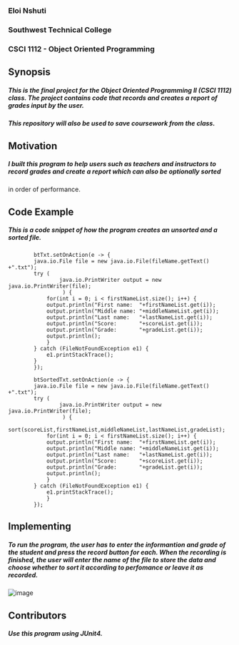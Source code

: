 ### Eloi Nshuti
### Southwest Technical College
### CSCI 1112 - Object Oriented Programming

## **Synopsis**
##### This is the final project for the Object Oriented Programming II (CSCI 1112) class. The project contains code that records and creates a report of grades input by the user.
##### This repository will also be used to save coursework from the class.

## **Motivation**
##### I built this program to help users such as teachers and instructors to record grades and create a report which can also be optionally sorted
in order of performance.

## **Code Example**
##### This is a code snippet of how the program creates an unsorted and a sorted file.
```
		btTxt.setOnAction(e -> {
		java.io.File file = new java.io.File(fileName.getText() +".txt");
		try (
				java.io.PrintWriter output = new java.io.PrintWriter(file);
		         ) {
			for(int i = 0; i < firstNameList.size(); i++) {
			output.println("First name:  "+firstNameList.get(i));
			output.println("Middle name: "+middleNameList.get(i));
			output.println("Last name:   "+lastNameList.get(i));
			output.println("Score:       "+scoreList.get(i));
			output.println("Grade:       "+gradeList.get(i));
			output.println();
			}
		} catch (FileNotFoundException e1) {
			e1.printStackTrace();
		}
		});

		btSortedTxt.setOnAction(e -> {
		java.io.File file = new java.io.File(fileName.getText() +".txt");
		try (
				java.io.PrintWriter output = new java.io.PrintWriter(file);
		         ) {
			sort(scoreList,firstNameList,middleNameList,lastNameList,gradeList);
			for(int i = 0; i < firstNameList.size(); i++) {
			output.println("First name:  "+firstNameList.get(i));
			output.println("Middle name: "+middleNameList.get(i));
			output.println("Last name:   "+lastNameList.get(i));
			output.println("Score:       "+scoreList.get(i));
			output.println("Grade:       "+gradeList.get(i));
			output.println();
			}
		} catch (FileNotFoundException e1) {
			e1.printStackTrace();
			}
		});
```
## **Implementing**
##### To run the program, the user has to enter the informantion and grade of the student and press the record button for each. When the recording is finished, the user will enter the name of the file to store the data and choose whether to sort it according to perfomance or leave it as recorded.

![image](https://user-images.githubusercontent.com/112521045/205109162-e4330f6f-0c86-4578-a711-049aa445d953.png)

## **Contributors**
##### Use this program using JUnit4.
